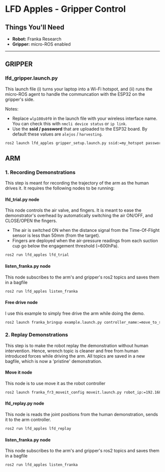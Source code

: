# LFD Apples - Gripper Control

## Things You'll Need

- **Robot:** Franka Research
- **Gripper:** micro-ROS enabled

---

## GRIPPER

### lfd_gripper.launch.py 
This launch file (i) turns your laptop into a Wi-Fi hotspot, and (ii) runs the micro-ROS agent to handle the communcation with the ESP32 on the gripper's side.

Notes: 
* Replace `wlp108s0f0` in the launch file with your wireless interface name. You can check this with `nmcli device status` or `ip link`.
* Use the **ssid / password** that are uploaded to the ESP32 board. By default these values are `alejos` / `harvesting`.

```bash
ros2 launch lfd_apples gripper_setup.launch.py ssid:=my_hotspot password:=mypassword

```


## ARM

### 1. Recording Demonstrations
This step is meant for recording the trajectory of the arm as the human drives it. It requires the following nodes to be running:

#### lfd_trial.py node
This node controls the air valve, and fingers. It is meant to ease the demonstrator's overhead by automatically switching the air ON/OFF, and CLOSE/OPEN the fingers. 
- The air is switched ON when the distance signal from the Time-Of-Flight sensor is less than 50mm (from the target). 
- Fingers are deployed when the air-pressure readings from each suction cup go below the engagement threshold (~600hPa).

```bash
ros2 run lfd_apples lfd_trial
```

#### listen_franka.py node
This node subscribes to the arm's and gripper's ros2 topics and saves them in a bagfile

```bash
ros2 run lfd_apples listen_franka
```

#### Free drive node
I use this example to simply free drive the arm while doing the demo.

```bash
ros2 launch franka_bringup example.launch.py controller_name:=move_to_start_example_controller
```



### 2. Replay Demonstrations
This step is to make the robot replay the demonstration without human intervention. Hence, wrench topic is cleaner and free from human introduced forces while driving the arm.
All topics are saved in a new bagfile, which is now a 'pristine' demonstration.


#### Move it node
This node is to use move it as the robot controller
```bash
ros2 launch franka_fr3_moveit_config moveit.launch.py robot_ip:=192.168.1.11
```

#### lfd_replay.py node
This node is reads the joint positions from the human demonstration, sends it to the arm controller.

```bash
ros2 run lfd_apples lfd_replay
```

#### listen_franka.py node
This node subscribes to the arm's and gripper's ros2 topics and saves them in a bagfile

```bash
ros2 run lfd_apples listen_franka
```